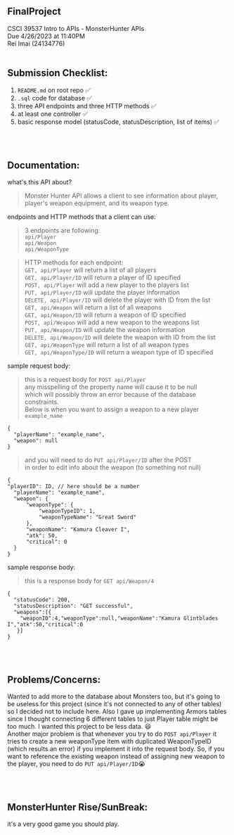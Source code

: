 ## FinalProject
CSCI 39537 Intro to APIs - MonsterHunter APIs
<br />
Due 4/26/2023 at 11:40PM
<br />
Rei Imai (24134776)
<br />
<br />

## Submission Checklist:
1. `README.md` on root repo ✅
2. `.sql` code for database ✅
3. three API endpoints and three HTTP methods ✅
4. at least one controller ✅
5. basic response model (statusCode, statusDescription, list of items) ✅

<br />
<br />

## Documentation:
what's this API about?
> Monster Hunter API allows a client to see information about player, player's weapon equipment, and its weapon type.

endpoints and HTTP methods that a client can use:
> 3 endpoints are following: <br />
`api/Player` <br />
`api/Weapon` <br />
`api/WeaponType` <br/>

> HTTP methods for each endpoint: <br />
`GET, api/Player` will return a list of all players <br />
`GET, api/Player/ID` will return a player of ID specified <br />
`POST, api/Player` will add a new player to the players list <br />
`PUT, api/Player/ID` will update the player information <br />
`DELETE, api/Player/ID` will delete the player with ID from the list <br />
`GET, api/Weapon` will return a list of all weapons <br />
`GET, api/Weapon/ID` will return a weapon of ID specified <br />
`POST, api/Weapon` will add a new weapon to the weapons list <br />
`PUT, api/Weapon/ID` will update the weapon information <br />
`DELETE, api/Weapon/ID` will delete the weapon with ID from the list <br />
`GET, api/WeaponType` will return a list of all weapon types <br />
`GET, api/WeaponType/ID` will return a weapon type of ID specified <br />




sample request body:
> this is a request body for `POST api/Player` <br />
any misspelling of the property name will cause it to be null <br />
which will possibly throw an error because of the database constraints. <br />
Below is when you want to assign a weapon to a new player `example_name` <br />
```
{
  "playerName": "example_name", 
  "weapon": null
}
```
> and you will need to do `PUT api/Player/ID` after the POST <br />
in order to edit info about the weapon (to something not null) <br />
```
{
"playerID": ID, // here should be a number
  "playerName": "example_name", 
  "weapon": {
      "weaponType": {
          "weaponTypeID": 1,
          "weaponTypeName": "Great Sword"
      },
      "weaponName": "Kamura Cleaver I",
      "atk": 50,
      "critical": 0
  }
}
```


sample response body:
> this is a response body for `GET api/Weapon/4` <br />
```
{
  "statusCode": 200,
  "statusDescription": "GET successful",
  "weapons":[{ 
    "weaponID":4,"weaponType":null,"weaponName":"Kamura Glintblades I","atk":50,"critical":0
   }]
}
```

<br />
<br />

## Problems/Concerns:
Wanted to add more to the database about Monsters too, but it's going to be useless for this project (since it's not connected to any of other tables) so I decided not to include here. Also I gave up implementing Armors tables since I thought connecting 6 different tables to just Player table might be too much. I wanted this project to be less data. 😃 <br />
Another major problem is that whenever you try to do `POST api/Player` it tries to create a new weaponType item with duplicated WeaponTypeID (which results an error) if you implement it into the request body. So, if you want to reference the existing weapon instead of assigning new weapon to the player, you need to do `PUT api/Player/ID`😭

<br />
<br />

## MonsterHunter Rise/SunBreak:
it's a very good game you should play.
